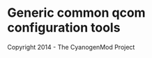 Generic common qcom configuration tools
===============================

Copyright 2014 - The CyanogenMod Project

